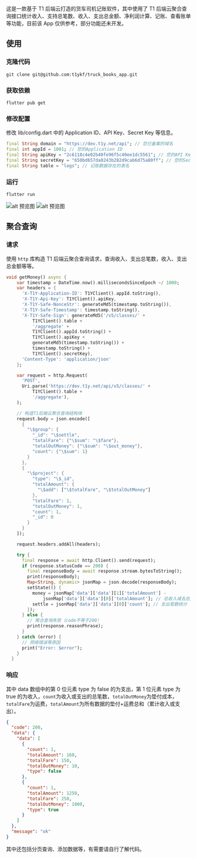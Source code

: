 这是一款基于 T1 后端云打造的货车司机记账软件，其中使用了 T1 后端云聚合查询接口统计收入、支持总笔数、收入、支出总金额、净利润计算、记账、查看账单等功能，目前该 App 仅供参考，部分功能还未开发。

## 使用

### 克隆代码

```shell
git clone git@github.com:t1ykf/truck_books_app.git
```

### 获取依赖

```shell
flutter pub get
```

### 修改配置

修改 lib/config.dart 中的 Application ID、API Key、Secret Key 等信息。

```dart
final String domain = "https://dev.t1y.net/api"; // 您已备案的域名
final int appId = 1001; // 您的Application ID
final String apiKey = "2c6118c4e02b40fe96f5c40ee1dc5561"; // 您的API Key
final String secretKey = "650bd657da0243b282d9cab6d75a80ff"; // 您的Secret Key
final String table = "logs"; // 记账数据存在的表名
```

### 运行

```shell
flutter run
```

![alt 预览图](./images/1.jpg)
![alt 预览图](./images/2.jpg)

## 聚合查询

### 请求

使用 `http` 库构造 T1 后端云聚合查询请求，查询收入、支出总笔数，收入、支出总金额等等。

```dart
void getMoney() async {
    var timestamp = DateTime.now().millisecondsSinceEpoch ~/ 1000;
    var headers = {
      'X-T1Y-Application-ID': T1YClient().appId.toString(),
      'X-T1Y-Api-Key': T1YClient().apiKey,
      'X-T1Y-Safe-NonceStr': generateMd5(timestamp.toString()),
      'X-T1Y-Safe-Timestamp': timestamp.toString(),
      'X-T1Y-Safe-Sign': generateMd5('/v5/classes/' +
          T1YClient().table +
          '/aggregate' +
          T1YClient().appId.toString() +
          T1YClient().apiKey +
          generateMd5(timestamp.toString()) +
          timestamp.toString() +
          T1YClient().secretKey),
      'Content-Type': 'application/json'
    };

    var request = http.Request(
      'POST',
      Uri.parse('https://dev.t1y.net/api/v5/classes/' +
          T1YClient().table +
          '/aggregate'),
    );

    // 构造T1后端云聚合查询结构体
    request.body = json.encode([
      {
        "\$group": {
          "_id": "\$settle",
          "totalFare": {"\$sum": "\$fare"},
          "totalOutMoney": {"\$sum": "\$out_money"},
          "count": {"\$sum": 1}
        }
      },
      {
        "\$project": {
          "type": "\$_id",
          "totalAmount": {
            "\$add": ["\$totalFare", "\$totalOutMoney"]
          },
          "totalFare": 1,
          "totalOutMoney": 1,
          "count": 1,
          "_id": 0
        }
      }
    ]);

    request.headers.addAll(headers);

    try {
      final response = await http.Client().send(request);
      if (response.statusCode == 200) {
        final responseBody = await response.stream.bytesToString();
        print(responseBody);
        Map<String, dynamic> jsonMap = json.decode(responseBody);
        setState(() {
          money = jsonMap['data']['data'][1]['totalAmount'] -
              jsonMap['data']['data'][0]['totalAmount']; // 总收入减去总支出得到净利润
          settle = jsonMap['data']['data'][0]['count']; // 支出笔数统计
        });
      } else {
        // 聚合查询失败（code不等于200）
        print(response.reasonPhrase);
      }
    } catch (error) {
      // 网络错误等原因
      print("Error: $error");
    }
  }
```

### 响应

其中 data 数组中的第 0 位元素 type 为 false 的为支出，第 1 位元素 type 为 true 的为收入，`count`为收入或支出的总笔数，`totalOutMoney`为垫付成本，`totalFare`为运费，`totalAmount`为所有数据的垫付+运费总和（累计收入或支出）。

```json
{
  "code": 200,
  "data": {
    "data": [
      {
        "count": 1,
        "totalAmount": 160,
        "totalFare": 150,
        "totalOutMoney": 10,
        "type": false
      },
      {
        "count": 1,
        "totalAmount": 1250,
        "totalFare": 250,
        "totalOutMoney": 1000,
        "type": true
      }
    ]
  },
  "message": "ok"
}
```

其中还包括分页查询、添加数据等，有需要请自行了解代码。
